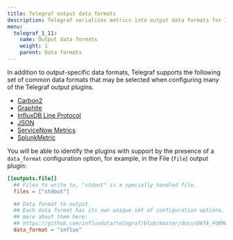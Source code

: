 ```yaml
---
title: Telegraf output data formats
description: Telegraf serializes metrics into output data formats for InfluxDB Line Protocol, JSON, Graphite, and Splunk metrics.
menu:
  telegraf_1_11:
    name: Output data formats
    weight: 1
    parent: Data formats
---
```


In addition to output-specific data formats, Telegraf supports the following set
of common data formats that may be selected when configuring many of the Telegraf
output plugins.

* [Carbon2](/telegraf/v1.11/data_formats/output/carbon2)
* [Graphite](/telegraf/v1.11/data_formats/output/graphite)
* [InfluxDB Line Protocol](/telegraf/v1.11/data_formats/output/influx)
* [JSON](/telegraf/v1.11/data_formats/output/json)
* [ServiceNow Metrics](/telegraf/v1.11/data_formats/output/nowmetric)
* [SplunkMetric](/telegraf/v1.11/data_formats/output/splunkmetric)

You will be able to identify the plugins with support by the presence of a
`data_format` configuration option, for example, in the File (`file`) output plugin:

```toml
[[outputs.file]]
  ## Files to write to, "stdout" is a specially handled file.
  files = ["stdout"]

  ## Data format to output.
  ## Each data format has its own unique set of configuration options, read
  ## more about them here:
  ## https://github.com/influxdata/telegraf/blob/master/docs/DATA_FORMATS_OUTPUT.md
  data_format = "influx"
```
